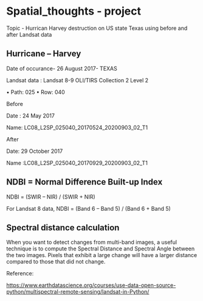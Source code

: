 # Spatial_thoughts - project
Topic - Hurrican Harvey destruction on US state Texas using before and after Landsat data

## Hurricane – Harvey

Date of occurance- 26 August 2017- TEXAS

Landsat data : Landsat 8-9 OLI/TIRS Collection 2 Level 2

•	Path: 025
•	Row: 040

 Before 

Date : 24  May 2017

Name: LC08_L2SP_025040_20170524_20200903_02_T1 

 After

Date: 29 October 2017

Name :LC08_L2SP_025040_20170929_20200903_02_T1

## NDBI = Normal Difference Built-up Index 

NDBI = (SWIR – NIR) / (SWIR + NIR)

For Landsat 8 data, NDBI = (Band 6 – Band 5) / (Band 6 + Band 5)

## Spectral distance calculation

When you want to detect changes from multi-band images, a useful technique is to compute the Spectral Distance and Spectral Angle between the two images. Pixels that exhibit a large change will have a larger distance compared to those that did not change. 



Reference:

https://www.earthdatascience.org/courses/use-data-open-source-python/multispectral-remote-sensing/landsat-in-Python/
